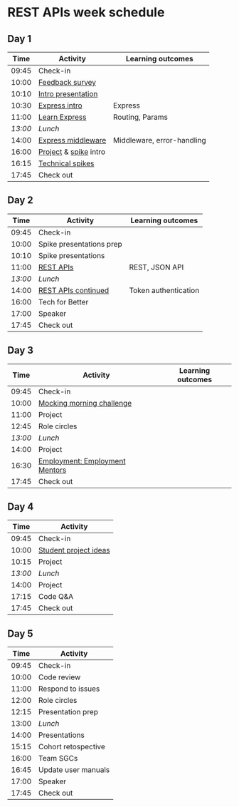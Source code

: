# REST APIs week schedule

## Day 1

| Time    | Activity                                    | Learning outcomes          |
| ------- | ------------------------------------------- | -------------------------- |
| 09:45   | Check-in                                    |                            |
| 10:00   | [Feedback survey][survey-10]                |                            |
| 10:10   | [Intro presentation][intro-20]              |                            |
| 10:30   | [Express intro][express-intro-30]           | Express                    |
| 11:00   | [Learn Express][learn-express-120]          | Routing, Params            |
| _13:00_ | _Lunch_                                     |                            |
| 14:00   | [Express middleware][express-middleware-120]| Middleware, error-handling |
| 16:00   | [Project][project-intro-5] & [spike][spike-intro-10] intro |             |
| 16:15   | [Technical spikes][spike-intro-10]         |                             |
| 17:45   | Check out                                  |                             |

[survey-10]: https://airtable.com/shrIKQyPpx4vSUNzC
[intro-20]: https://hackmd.io/@fac/Hkoom7hzP
[express-intro-30]: https://github.com/oliverjam/express-intro
[learn-express-120]: https://github.com/oliverjam/learn-express
[express-middleware-120]: https://github.com/oliverjam/learn-express-middleware
[project-intro-5]: https://founders-and-coders.gitbook.io/coursebook/curriculum/rest-apis/project
[spike-intro-10]: https://founders-and-coders.gitbook.io/coursebook/curriculum/rest-apis/spikes

## Day 2

| Time    | Activity                        | Learning outcomes    |
| ------- | ------------------------------- | -------------------- |
| 09:45   | Check-in                        |                      |
| 10:00   | Spike presentations prep        |                      |
| 10:10   | Spike presentations             |                      |
| 11:00   | [REST APIs][rest-api-120]       | REST, JSON API       |
| _13:00_ | _Lunch_                         |                      |
| 14:00   | [REST APIs continued][rest-api-120] | Token authentication |
| 16:00   | Tech for Better                 |                      |
| 17:00   | Speaker                         |                      |
| 17:45   | Check out                       |                      |

[rest-api-120]: https://github.com/oliverjam/learn-rest-apis

## Day 3

| Time    | Activity                                | Learning outcomes |
| ------- | --------------------------------------- | ----------------- |
| 09:45   | Check-in                                |                   |
| 10:00   | [Mocking morning challenge][mocking-mc-60]|                 |
| 11:00   | Project                                 |                   |
| 12:45   | Role circles                            |                   |
| _13:00_ | _Lunch_                                 |                   |
| 14:00   | Project                                 |                   |
| 16:30   | [Employment: Employment Mentors][employment-75]  |                   |
| 17:45   | Check out                               |                      |

[mocking-mc-60]: https://github.com/oliverjam/http-mocking-challenge
[employment-75]: https://hackmd.io/@fac/Hy1OHLfXv#/

## Day 4

| Time    | Activity |
| ------- | -------- |
| 09:45   | Check-in |
| 10:00   | [Student project ideas][sp-ideas-15]  |
| 10:15   | Project  |
| _13:00_ | _Lunch_  |
| 14:00   | Project  |
| 17:15   | Code Q&A |
| 17:45   | Check out|

[sp-ideas-15]: https://github.com/fac20/student-project-ideas

## Day 5

| Time  | Activity            |
| ----- | ------------------- |
| 09:45 | Check-in            |
| 10:00 | Code review         |
| 11:00 | Respond to issues   |
| 12:00 | Role circles        |
| 12:15 | Presentation prep   |
| 13:00 | _Lunch_             |
| 14:00 | Presentations       |
| 15:15 | Cohort retospective |
| 16:00 | Team SGCs           |
| 16:45 | Update user manuals |
| 17:00 | Speaker             |
| 17:45 | Check out           |
